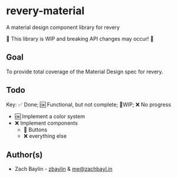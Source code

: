 # revery-material
A material design component library for revery

🚧 This library is WIP and breaking API changes may occur! 🚧
## Goal
To provide total coverage of the Material Design spec for revery.
## Todo
Key: ✅ Done; 🆗 Functional, but not complete; 🔨WIP; ❌ No progress

- 🆗 Implement a color system
- ❌ Implement components
  - 🔨 Buttons
  - ❌ everything else

## Author(s)
- Zach Baylin - [zbaylin](https://github.com/zbaylin) & [me@zachbayl.in](mailto:me@zachbayl.in)